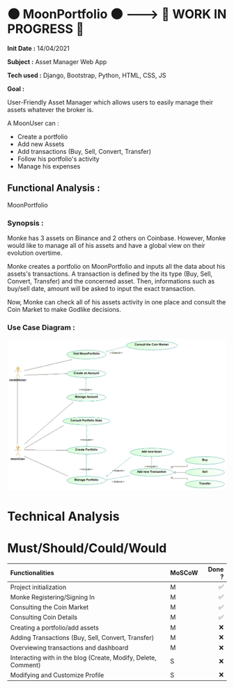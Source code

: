 # :new_moon: MoonPortfolio :new_moon: ---> 🚧 WORK IN PROGRESS 🚧

__Init Date :__ 14/04/2021

__Subject :__ Asset Manager Web App

__Tech used :__ Django, Bootstrap, Python, HTML, CSS, JS

__Goal :__ 

User-Friendly Asset Manager which allows users to easily manage their assets whatever the broker is.

A MoonUser can :
* Create a portfolio
* Add new Assets
* Add transactions (Buy, Sell, Convert, Transfer)
* Follow his portfolio's activity
* Manage his expenses

## Functional Analysis :
MoonPortfolio
### Synopsis :
 
Monke has 3 assets on Binance and 2 others on Coinbase. However, Monke would like to manage all of his assets and have a global view on their evolution overtime.

Monke creates a portfolio on MoonPortfolio and inputs all the data about his assets's transactions.
A transaction is defined by the its type (Buy, Sell, Convert, Transfer) and the concerned asset. Then, informations such as buy/sell date, amount will be asked to input the exact transaction.

Now, Monke can check all of his assets activity in one place and consult the Coin Market to make Godlike decisions.


### Use Case Diagram :
![](documentation/UseCase.PNG "Use Case Diagram")

# Technical Analysis

# Must/Should/Could/Would

| Functionalities                                                  | MoSCoW | Done ? |
| :--------------------                                            | ------ | -----: |
| Project initialization                                           | M |:white_check_mark:|
| Monke Registering/Signing In                                     | M |:white_check_mark:|
| Consulting the Coin Market                                       | M |:white_check_mark:|
| Consulting Coin Details                                          | M |:white_check_mark:|
| Creating a portfolio/add assets                                  | M |:x:|
| Adding Transactions (Buy, Sell, Convert, Transfer)               | M |:x:|
| Overviewing transactions and dashboard                           | M |:x:|
| Interacting with in the blog (Create, Modify, Delete, Comment)   | S |:x:|
| Modifying and Customize Profile                                  | S |:x:|
